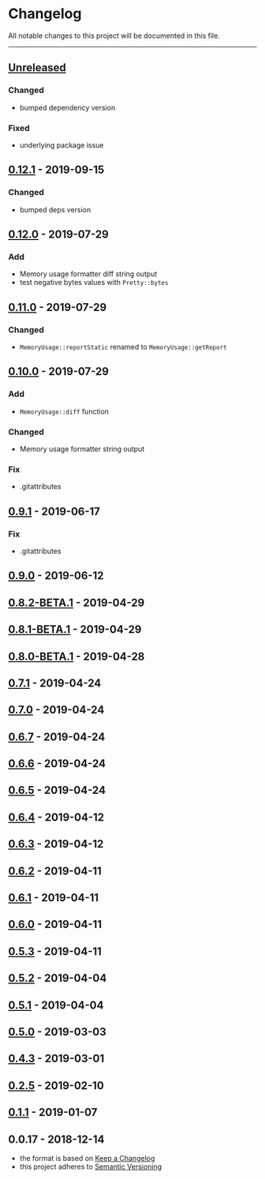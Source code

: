 # Changelog
All notable changes to this project will be documented in this file.

---

<a name="unreleased"></a>
## [Unreleased]

### Changed
- bumped dependency version

### Fixed
- underlying package issue


<a name="0.12.1"></a>
## [0.12.1] - 2019-09-15
### Changed
- bumped deps version


<a name="0.12.0"></a>
## [0.12.0] - 2019-07-29
### Add
- Memory usage formatter diff string output
- test negative bytes values with `Pretty::bytes`


<a name="0.11.0"></a>
## [0.11.0] - 2019-07-29
### Changed
- `MemoryUsage::reportStatic`  renamed to `MemoryUsage::getReport`


<a name="0.10.0"></a>
## [0.10.0] - 2019-07-29
### Add
- `MemoryUsage::diff` function

### Changed
- Memory usage formatter string output

### Fix
- .gitattributes


<a name="0.9.1"></a>
## [0.9.1] - 2019-06-17
### Fix
- .gitattributes


<a name="0.9.0"></a>
## [0.9.0] - 2019-06-12

<a name="0.8.2-BETA.1"></a>
## [0.8.2-BETA.1] - 2019-04-29

<a name="0.8.1-BETA.1"></a>
## [0.8.1-BETA.1] - 2019-04-29

<a name="0.8.0-BETA.1"></a>
## [0.8.0-BETA.1] - 2019-04-28

<a name="0.7.1"></a>
## [0.7.1] - 2019-04-24

<a name="0.7.0"></a>
## [0.7.0] - 2019-04-24

<a name="0.6.7"></a>
## [0.6.7] - 2019-04-24

<a name="0.6.6"></a>
## [0.6.6] - 2019-04-24

<a name="0.6.5"></a>
## [0.6.5] - 2019-04-24

<a name="0.6.4"></a>
## [0.6.4] - 2019-04-12

<a name="0.6.3"></a>
## [0.6.3] - 2019-04-12

<a name="0.6.2"></a>
## [0.6.2] - 2019-04-11

<a name="0.6.1"></a>
## [0.6.1] - 2019-04-11

<a name="0.6.0"></a>
## [0.6.0] - 2019-04-11

<a name="0.5.3"></a>
## [0.5.3] - 2019-04-11

<a name="0.5.2"></a>
## [0.5.2] - 2019-04-04

<a name="0.5.1"></a>
## [0.5.1] - 2019-04-04

<a name="0.5.0"></a>
## [0.5.0] - 2019-03-03

<a name="0.4.3"></a>
## [0.4.3] - 2019-03-01

<a name="0.2.5"></a>
## [0.2.5] - 2019-02-10

<a name="0.1.1"></a>
## [0.1.1] - 2019-01-07

<a name="0.0.17"></a>
## 0.0.17 - 2018-12-14

[Unreleased]: https://github.com/alecrabbit/php-accessories/compare/0.12.1...HEAD
[0.12.1]: https://github.com/alecrabbit/php-accessories/compare/0.12.0...0.12.1
[0.12.0]: https://github.com/alecrabbit/php-accessories/compare/0.11.0...0.12.0
[0.11.0]: https://github.com/alecrabbit/php-accessories/compare/0.10.0...0.11.0
[0.10.0]: https://github.com/alecrabbit/php-accessories/compare/0.9.1...0.10.0
[0.9.1]: https://github.com/alecrabbit/php-accessories/compare/0.9.0...0.9.1
[0.9.0]: https://github.com/alecrabbit/php-accessories/compare/0.8.2-BETA.1...0.9.0
[0.8.2-BETA.1]: https://github.com/alecrabbit/php-accessories/compare/0.8.1-BETA.1...0.8.2-BETA.1
[0.8.1-BETA.1]: https://github.com/alecrabbit/php-accessories/compare/0.8.0-BETA.1...0.8.1-BETA.1
[0.8.0-BETA.1]: https://github.com/alecrabbit/php-accessories/compare/0.7.1...0.8.0-BETA.1
[0.7.1]: https://github.com/alecrabbit/php-accessories/compare/0.7.0...0.7.1
[0.7.0]: https://github.com/alecrabbit/php-accessories/compare/0.6.7...0.7.0
[0.6.7]: https://github.com/alecrabbit/php-accessories/compare/0.6.6...0.6.7
[0.6.6]: https://github.com/alecrabbit/php-accessories/compare/0.6.5...0.6.6
[0.6.5]: https://github.com/alecrabbit/php-accessories/compare/0.6.4...0.6.5
[0.6.4]: https://github.com/alecrabbit/php-accessories/compare/0.6.3...0.6.4
[0.6.3]: https://github.com/alecrabbit/php-accessories/compare/0.6.2...0.6.3
[0.6.2]: https://github.com/alecrabbit/php-accessories/compare/0.6.1...0.6.2
[0.6.1]: https://github.com/alecrabbit/php-accessories/compare/0.6.0...0.6.1
[0.6.0]: https://github.com/alecrabbit/php-accessories/compare/0.5.3...0.6.0
[0.5.3]: https://github.com/alecrabbit/php-accessories/compare/0.5.2...0.5.3
[0.5.2]: https://github.com/alecrabbit/php-accessories/compare/0.5.1...0.5.2
[0.5.1]: https://github.com/alecrabbit/php-accessories/compare/0.5.0...0.5.1
[0.5.0]: https://github.com/alecrabbit/php-accessories/compare/0.4.3...0.5.0
[0.4.3]: https://github.com/alecrabbit/php-accessories/compare/0.2.5...0.4.3
[0.2.5]: https://github.com/alecrabbit/php-accessories/compare/0.1.1...0.2.5
[0.1.1]: https://github.com/alecrabbit/php-accessories/compare/0.0.17...0.1.1
- the format is based on [Keep a Changelog](https://keepachangelog.com/en/1.0.0/)
- this project adheres to [Semantic Versioning](https://semver.org/spec/v2.0.0.html)
